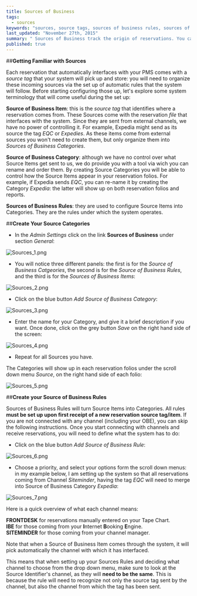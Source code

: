 ```yaml
---
title: Sources of Business
tags: 
  - sources
keywords: "sources, source tags, sources of business rules, sources of business categories, "
last_updated: "November 27th, 2015"
summary: " Sources of Business track the origin of reservations. You can report on these sources to find out where people come to know about your property, or to check the production level for each channel.  "
published: true
---
```







##**Getting Familiar with Sources** 


Each reservation that automatically interfaces with your PMS comes with a _source tag_ that your system will pick up and store: you will need to organize these incoming sources via the set up of automatic rules that the system will follow. Before starting configuring those up, let's explore some system terminology that will come useful during the set up: 
  
  
  
**Source of Business Item**:  this is the _source tag_ that identifies where a reservation comes from. These Sources come with the reservation _file_ that interfaces with the system. Since they are sent from external channels, we have no power of controlling it. For example, Expedia might send as its source the tag _EQC_ or _Expedies_. As these items come from external sources you won't need to create them, but only organize them into _Sources of Business Categories_.
  
  
  
**Source of Business Category**: although we have no control over what Source Items get sent to us, we do provide you with a tool via wich you can rename and order them. By creating Source Categories you will be able to control how the Source Items appear in your reservation folios. For example, if Expedia sends _EQC_, you can re-name it by creating the Category _Expedia_: the latter will show up on both reservation folios and reports.
  
  
**Sources of Business Rules**: they are used to configure Source Items into Categories. They are the rules under which the system operates.  


##**Create Your Source Categories** 

 - In the _Admin Settings_ click on the link **Sources of Business** under section _General_:  

![Sources_1.png]({{site.baseurl}}/images/Sources_1.png)




 
 - You will notice three different panels: the first is for the _Source of Business Catgeories_, the second is for the _Source of Business Rules_, and the third is for the _Sources of Business Items_:  
 
![Sources_2.png]({{site.baseurl}}/images/Sources_2.png)



 
  - Click on the blue button _Add Source of Business Category_:  
  
![Sources_3.png]({{site.baseurl}}/images/Sources_3.png)



  
  - Enter the name for your Category, and give it a brief description if you want. Once done, click on the grey button _Save_ on the right hand side of the screen:
  
![Sources_4.png]({{site.baseurl}}/images/Sources_4.png)

  
  - Repeat for all Sources you have.
  
 The Categories will show up in each reservation folios under the scroll down menu _Source_, on the right hand side of each folio:  
 
![Sources_5.png]({{site.baseurl}}/images/Sources_5.png)
 
 
 ##**Create your Source of Business Rules**  
 
 Sources of Business Rules will turn Source Items into Categories. All rules **must be set up upon first receipt of a new reservation source tag/item**. If you are not connected with any channel (including your OBE), you can skip the following instructions.
 Once you start connecting with channels and receive reservations, you will need to define what the system has to do: 
 
  - Click on the blue button _Add Source of Business Rule_:  
  

![Sources_6.png]({{site.baseurl}}/images/Sources_6.png)


  
  - Choose a priority, and select your options form the scroll down menus: in my example below, I am setting up the system so that all reservations coming from Channel _Siteminder_, having the tag _EQC_ will need to merge into Source of Business Category _Expedia_:  
  
![Sources_7.png]({{site.baseurl}}/images/Sources_7.png)




Here is a quick overview of what each channel means:  

 **FRONTDESK** for reservations manually entered on your Tape Chart.  
 **IBE** for those coming from your **I**nternet **B**ooking **E**ngine.  
 **SITEMINDER** for those coming from your channel manager.  
 

Note that when a Source of Business Item comes through the system, it will pick automatically the channel with which it has interfaced.



This means that when setting up your Sources Rules and deciding what channel to choose from the drop down menu, make sure to look at the Source Identifier's channel, as they will **need to be the same**. This is because the rule will need to recognize not only the source tag sent by the channel, but also the channel from which the tag has been sent.
